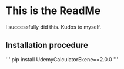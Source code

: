 # This is the ReadMe

I successfully did this. Kudos to myself.

## Installation procedure
'''
pip install UdemyCalculatorEkene==2.0.0
'''
